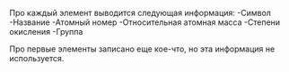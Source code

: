 Про каждый элемент выводится следующая информация:
-Символ
-Название
-Атомный номер
-Относительная атомная масса
-Степени окисления
-Группа

Про первые элементы записано еще кое-что, но эта информация не используется.